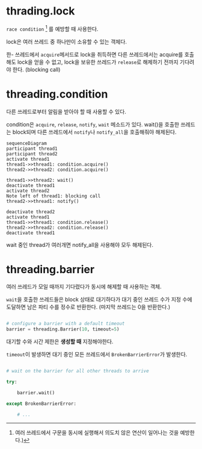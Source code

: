 
# thrading.lock

`race condition` [^1] 를 예방할 때 사용한다.

[^1]:여러 쓰레드에서 구문을 동시에 실행해서 의도치 않은 연산이 일어나는 것을 예방한다.)

lock은 여러 쓰레드 중 하나만이 소유할 수 있는 객체다. 

한- 쓰레드에서 `acquire`메서드로 lock을 취득하면 다른 쓰레드에서는 acquire를 호출해도 lock을 얻을 수 없고, lock을 보유한 쓰레드가 `release`로 해제하기 전까지 기다려야 한다. (blocking call)

# threading.condition

다른 쓰레드로부터 알림을 받아야 할 때 사용할 수 있다.

condition은 `acquire`, `release`, `notify`, `wait` 메소드가 있다. wait()을 호출한 쓰레드는 block되며 다른 쓰레드에서 `notify`나 `notify_all`을 호출해줘야 해제된다.

```mermaid
sequenceDiagram
participant thread1
participant thread2
activate thread1
thread1->>thread1: condition.acquire()
thread2->>thread2: condition.acquire()

thread1->>thread2: wait()
deactivate thread1
activate thread2
Note left of thread1: blocking call
thread2->>thread1: notify()

deactivate thread2
activate thread1
thread1->>thread1: condition.release()
thread2->>thread2: condition.release()
deactivate thread1

```

wait 중인 thread가 여러개면 notify_all을 사용해야 모두 해제된다.

# threading.barrier

여러 쓰레드가 모일 때까지 기다렸다가 동시에 해제할 때 사용하는 객체.

`wait`을 호출한 쓰레드들은 block 상태로 대기하다가 대기 중인 쓰레드 수가 지정 수에 도달하면 남은 파티 수를 정수로 반환한다. (마지막 쓰레드는 0을 반환한다.)

```python

# configure a barrier with a default timeout
barrier = threading.Barrier(10, timeout=5)
```

대기할 수와 시간 제한은 **생성할 때** 지정해야한다.

`timeout`이 발생하면 대기 중인 모든 쓰레드에서 `BrokenBarrierError`가 발생한다.


```python

# wait on the barrier for all other threads to arrive

try:

    barrier.wait()

except BrokenBarrierError:

    # ...
```
